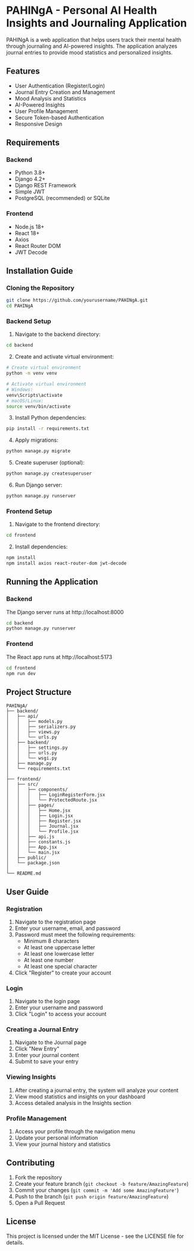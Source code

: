 # PAHINgA - Personal AI Health Insights and Journaling Application

PAHINgA is a web application that helps users track their mental health through journaling and AI-powered insights. The application analyzes journal entries to provide mood statistics and personalized insights.

## Features

- User Authentication (Register/Login)
- Journal Entry Creation and Management
- Mood Analysis and Statistics
- AI-Powered Insights
- User Profile Management
- Secure Token-based Authentication
- Responsive Design

## Requirements

### Backend
- Python 3.8+
- Django 4.2+
- Django REST Framework
- Simple JWT
- PostgreSQL (recommended) or SQLite

### Frontend
- Node.js 18+
- React 18+
- Axios
- React Router DOM
- JWT Decode

## Installation Guide

### Cloning the Repository
```bash
git clone https://github.com/yourusername/PAHINgA.git
cd PAHINgA
```

### Backend Setup

1. Navigate to the backend directory:
```bash
cd backend
```

2. Create and activate virtual environment:
```bash
# Create virtual environment
python -m venv venv

# Activate virtual environment
# Windows:
venv\Scripts\activate
# macOS/Linux:
source venv/bin/activate
```

3. Install Python dependencies:
```bash
pip install -r requirements.txt
```

4. Apply migrations:
```bash
python manage.py migrate
```

5. Create superuser (optional):
```bash
python manage.py createsuperuser
```

6. Run Django server:
```bash
python manage.py runserver
```

### Frontend Setup

1. Navigate to the frontend directory:
```bash
cd frontend
```

2. Install dependencies:
```bash
npm install
npm install axios react-router-dom jwt-decode
```

## Running the Application

### Backend
The Django server runs at http://localhost:8000
```bash
cd backend
python manage.py runserver
```

### Frontend
The React app runs at http://localhost:5173
```bash
cd frontend
npm run dev
```

## Project Structure

```
PAHINgA/
├── backend/
│   ├── api/
│   │   ├── models.py
│   │   ├── serializers.py
│   │   ├── views.py
│   │   └── urls.py
│   ├── backend/
│   │   ├── settings.py
│   │   ├── urls.py
│   │   └── wsgi.py
│   ├── manage.py
│   └── requirements.txt
│
├── frontend/
│   ├── src/
│   │   ├── components/
│   │   │   ├── LoginRegisterForm.jsx
│   │   │   └── ProtectedRoute.jsx
│   │   ├── pages/
│   │   │   ├── Home.jsx
│   │   │   ├── Login.jsx
│   │   │   ├── Register.jsx
│   │   │   ├── Journal.jsx
│   │   │   └── Profile.jsx
│   │   ├── api.js
│   │   ├── constants.js
│   │   ├── App.jsx
│   │   └── main.jsx
│   ├── public/
│   └── package.json
│
└── README.md
```

## User Guide

### Registration
1. Navigate to the registration page
2. Enter your username, email, and password
3. Password must meet the following requirements:
   - Minimum 8 characters
   - At least one uppercase letter
   - At least one lowercase letter
   - At least one number
   - At least one special character
4. Click "Register" to create your account

### Login
1. Navigate to the login page
2. Enter your username and password
3. Click "Login" to access your account

### Creating a Journal Entry
1. Navigate to the Journal page
2. Click "New Entry"
3. Enter your journal content
4. Submit to save your entry

### Viewing Insights
1. After creating a journal entry, the system will analyze your content
2. View mood statistics and insights on your dashboard
3. Access detailed analysis in the Insights section

### Profile Management
1. Access your profile through the navigation menu
2. Update your personal information
3. View your journal history and statistics

## Contributing

1. Fork the repository
2. Create your feature branch (`git checkout -b feature/AmazingFeature`)
3. Commit your changes (`git commit -m 'Add some AmazingFeature'`)
4. Push to the branch (`git push origin feature/AmazingFeature`)
5. Open a Pull Request

## License

This project is licensed under the MIT License - see the LICENSE file for details. 

